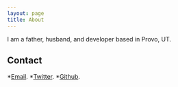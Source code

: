 ```yaml
---
layout: page
title: About
---
```


I am a father, husband, and developer based in Provo, UT.

## Contact

*<a href="mailto:alex@alexjp.com" target="_blank">Email</a>.
*<a href="https://twitter.com/ajp529" target="_blank">Twitter</a>.
*<a href="http://github.com/AJPedersen" target="_blank">Github</a>.
